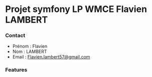 # Projet symfony LP WMCE Flavien LAMBERT

### Contact 
* Prénom : Flavien 
* Nom : LAMBERT
* Email : Flavien.lambert57@gmail.com

### Features
